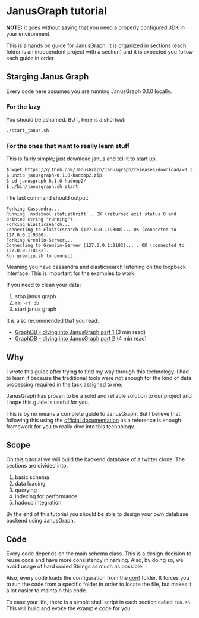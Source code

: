 # JanusGraph tutorial

**NOTE:** it goes without saying that you need a properly configured JDK in your environment.


This is a hands on guide for JanusGraph. It is organized in sections (each folder is an independent project with a section) and it is expected you follow each guide in order.


## Starging Janus Graph

Every code here assumes you are running JanusGraph 0.1.0 locally.

### For the lazy

You should be ashamed. BUT, here is a shortcut:

```bash
./start_janus.sh
```

### For the ones that want to really learn stuff

This is fairly simple; just download janus and tell it to start up.

```bash
$ wget https://github.com/JanusGraph/janusgraph/releases/download/v0.1.0/janusgraph-0.1.0-hadoop2.zip
$ unzip janusgraph-0.1.0-hadoop2.zip 
$ cd janusgraph-0.1.0-hadoop2/
$ ./bin/janusgraph.sh start
```


The last command should output:

```
Forking Cassandra...
Running `nodetool statusthrift`.. OK (returned exit status 0 and printed string "running").
Forking Elasticsearch...
Connecting to Elasticsearch (127.0.0.1:9300)... OK (connected to 127.0.0.1:9300).
Forking Gremlin-Server...
Connecting to Gremlin-Server (127.0.0.1:8182)..... OK (connected to 127.0.0.1:8182).
Run gremlin.sh to connect.
```


Meaning you have cassandra and elasticsearch listening on the loopback interface. This is important for the examples to work.


If you need to clean your data:

1. stop janus graph
1. `rm -rf db`
1. start janus graph



It is also recommended that you read:

* [GraphDB - diving into JanusGraph part 1](https://medium.com/finc-engineering/graph-db-diving-into-janusgraph-part-1f-199b807697d2) (3 min read)
* [GraphDB - diving into JanusGraph part 2](https://medium.com/finc-engineering/graph-db-diving-into-janusgraph-part-2-f4b9cbd967ac) (4 min read)


## Why

I wrote this guide after trying to find my way through this technology. I had to learn it because the traditional tools were not enough for the kind of data processing required in the task assigned to me.

JanusGraph has proven to be a solid and reliable solution to our project and I hope this guide is useful for you.

This is by no means a complete guide to JanusGraph. But I believe that following this using the [official documentation](http://docs.janusgraph.org/latest/) as a reference is enough framework for you to really dive into this technology.

## Scope

On this tutorial we will build the backend database of a twitter clone. The sections are divided into:

1. basic schema
1. data loading
1. querying
1. indexing for performance
1. hadoop integration

By the end of this tutorial you should be able to design your own database backend using JanusGraph.

## Code

Every code depends on the main schema class. This is a design decision to reuse code and have more consistency in naming. Also, by doing so, we avoid usage of hard coded Strings as much as possible.

Also, every code loads the configuration from the [conf](conf) folder. It forces you to run the code from a specific folder in order to locate the file, but makes it a lot easier to maintain this code.

To ease your life, there is a simple shell script in each section called `run.sh`. This will build and evoke the example code for you.
